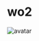 # wo2

![avatar](https://viewer.diagrams.net/?highlight=0000ff&edit=_blank&layers=1&nav=1&title=w1.drawio#RjZJLT8QgEMc%2FDUeTtmzaerWuj6inHtSTwTIWEloalr789FKZvrLZZC8EfvNg5j9DaFYNj4Y14k1zUCQK%2BEDoPYmiJKXunMDowYEiKI3kHoUryOUvIAyQtpLDaedotVZWNntY6LqGwu4YM0b3e7cfrfa%2FNqyEM5AXTJ3Td8mt8DSNkpU%2FgSzF%2FHMY33pLxWZn7OQkGNf9BtEjoZnR2vpbNWSgJu1mXXzcwwXrUpiB2l4T8BxbmhjVHV%2FMV5J%2Bdx%2Bfr%2FwGs3RMtdgwFmvHWQGj25rDlCQk9K4X0kLesGKy9m7kjglbKTRjOjAWhot1hkv3bmtAV2DN6FwwgB5QMNyYKMB3v%2BofzqKKjfYxMoYjL5fUqyrugsLMz3UA%2F7bNFtPjHw%3D%3D)
